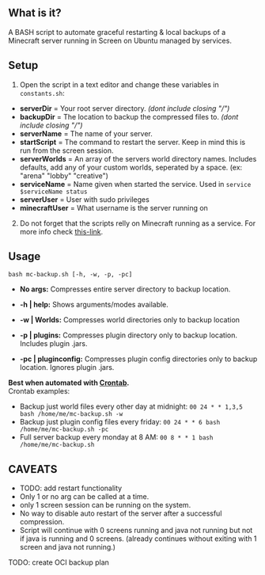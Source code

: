 ## What is it?
A BASH script to automate graceful restarting & local backups of a Minecraft server running in Screen on Ubuntu managed by services.

## Setup   
1. Open the script in a text editor and change these variables in `constants.sh`:  
- **serverDir** = Your root server directory. *(dont include closing "/")*  
- **backupDir** = The location to backup the compressed files to. *(dont include closing "/")*   
- **serverName** = The name of your server.  
- **startScript** = The command to restart the server. Keep in mind this is run from the screen session.  
- **serverWorlds** = An array of the servers world directory names. Includes defaults, add any of your custom worlds, seperated by a space. (ex: "arena" "lobby" "creative")  
- **serviceName** = Name given when started the service. Used in `service $serviceName status`
- **serverUser** = User with sudo privileges
- **minecraftUser** = What username is the server running on

2. Do not forget that the scripts relly on Minecraft running as a service. For more info check [this-link](https://linuxconfig.org/ubuntu-20-04-minecraft-server-setup).

## Usage  
``bash mc-backup.sh [-h, -w, -p, -pc] ``

- **No args:** Compresses entire server directory to backup location.  

- **-h | help:** Shows arguments/modes available.   

- **-w | Worlds:** Compresses world directories only to backup location   
- **-p | plugins:** Compresses plugin directory only to backup location. Includes plugin .jars. 

- **-pc | pluginconfig:** Compresses plugin config directories only to backup location. Ignores plugin .jars.  

**Best when automated with [Crontab](https://www.thegeekstuff.com/2009/06/15-practical-crontab-examples/).**  
Crontab examples:
- Backup just world files every other day at midnight: ```00 24 * * 1,3,5 bash /home/me/mc-backup.sh -w```
- Backup just plugin config files every friday: ```00 24 * * 6 bash /home/me/mc-backup.sh -pc```
- Full server backup every monday at 8 AM: ```00 8 * * 1 bash /home/me/mc-backup.sh```

## CAVEATS
- TODO: add restart functionality
- Only 1 or no arg can be called at a time.
- only 1 screen session can be running on the system.
- No way to disable auto restart of the server after a successful compression. 
- Script will continue with 0 screens running and java not running but not if java is running and 0 screens. (already continues without exiting with 1 screen and java not running.) 

TODO: create OCI backup plan
